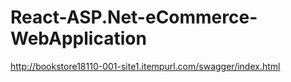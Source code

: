 # React-ASP.Net-eCommerce-WebApplication

http://bookstore18110-001-site1.itempurl.com/swagger/index.html

